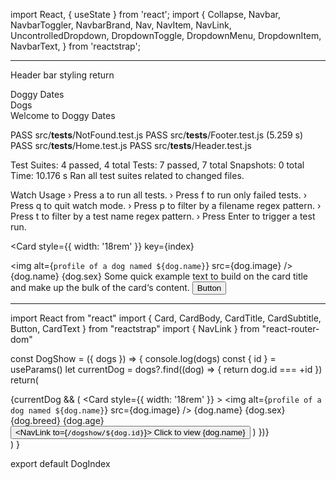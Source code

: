import React, { useState } from 'react';
import {
  Collapse,
  Navbar,
  NavbarToggler,
  NavbarBrand,
  Nav,
  NavItem,
  NavLink,
  UncontrolledDropdown,
  DropdownToggle,
  DropdownMenu,
  DropdownItem,
  NavbarText,
} from 'reactstrap';
***
Header bar styling
  return
    <div>
      <Navbar className="my-2" color="danger" dark>
        <NavbarBrand href="/">Doggy Dates</NavbarBrand>
         <Nav className="me-auto" navbar>
            <NavItem>
              <NavLink href="/dogindex">Dogs</NavLink>
            </NavItem>
         </Nav>
        <NavbarText>Welcome to Doggy Dates</NavbarText>
      </Navbar>
    </div>


 PASS  src/__tests__/NotFound.test.js
 PASS  src/__tests__/Footer.test.js (5.259 s)
 PASS  src/__tests__/Home.test.js
 PASS  src/__tests__/Header.test.js

Test Suites: 4 passed, 4 total
Tests:       7 passed, 7 total
Snapshots:   0 total
Time:        10.176 s
Ran all test suites related to changed files.

Watch Usage
 › Press a to run all tests.
 › Press f to run only failed tests.
 › Press q to quit watch mode.
 › Press p to filter by a filename regex pattern.
 › Press t to filter by a test name regex pattern.
 › Press Enter to trigger a test run.

<Card
  style={{
    width: '18rem'
  }}
  key={index}
>
  <img
    alt={`profile of a dog named ${dog.name}`}
    src={dog.image}
  />
  <CardBody>
    <CardTitle tag="h5">
      {dog.name}
    </CardTitle>
    <CardSubtitle
      className="mb-2 text-muted"
      tag="h6"
    >
      {dog.sex}
    </CardSubtitle>
    <CardText>
      Some quick example text to build on the card title and make up the bulk of the card‘s content.
    </CardText>
    <Button>
      Button
    </Button>
  </CardBody>
</Card>

***
import React from "react"
import { Card, CardBody, CardTitle, CardSubtitle, Button, CardText } from "reactstrap"
import { NavLink } from "react-router-dom"

const DogShow = ({ dogs }) => {
  console.log(dogs)
  const { id } = useParams()
    let currentDog = dogs?.find((dog) => {
      return dog.id === +id
    })
  return(
    <main>
      {currentDog && (
          <Card
            style={{
              width: '18rem'
            }}
          >
          <img
            alt={`profile of a dog named ${dog.name}`}
            src={dog.image}
          />
            <CardBody>
              <CardTitle tag="h5">
                {dog.name}
              </CardTitle>
              <CardSubtitle
                className="mb-2 text-muted"
                tag="h6"
              >
                {dog.sex}
              </CardSubtitle>
              <CardText>
                {dog.breed}
                {dog.age}
              </CardText>
              <Button>
                <NavLink to={`/dogshow/${dog.id}`}>
                  Click to view {dog.name}
                </NavLink>
              </Button>
            </CardBody>
          </Card>
        )
      })}
    </main>
  )
}

export default DogIndex